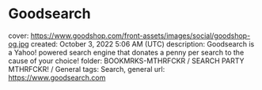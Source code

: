 # Goodsearch

cover: https://www.goodshop.com/front-assets/images/social/goodshop-og.jpg
created: October 3, 2022 5:06 AM (UTC)
description: Goodsearch is a Yahoo! powered search engine that donates a penny per search to the cause of your choice!
folder: BOOKMRKS-MTHRFCKR / SEARCH PARTY MTHRFCKR! / General
tags: Search, general
url: https://www.goodsearch.com